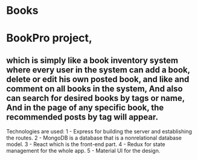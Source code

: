 # Books
# BookPro project,
## which is simply like a book inventory system where every user in the system can add a book, delete or edit his own posted book, and like and comment on all books in the system, And also can search for desired books by tags or name, And in the page of any specific book, the recommended posts by tag will appear.
Technologies are used:
1 - Express for building the server and establishing the routes.
2 - MongoDB is a database that is a nonrelational database model.
3 - React which is the front-end part.
4 - Redux for state management for the whole app.
5 - Material UI for the design.
